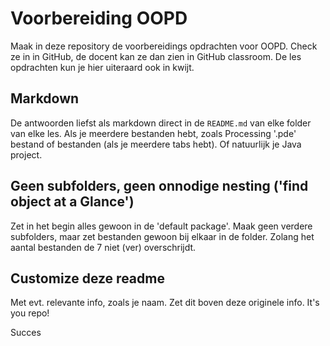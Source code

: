 # Voorbereiding OOPD
Maak in deze repository de voorbereidings opdrachten voor OOPD.
Check ze in in GitHub, de docent kan ze dan zien in GitHub classroom.
De les opdrachten kun je hier uiteraard ook in kwijt.

## Markdown
De antwoorden liefst als markdown direct in de `README.md` van elke folder van elke les.
Als je meerdere bestanden hebt, zoals Processing '.pde' bestand of bestanden (als je meerdere tabs hebt).
Of natuurlijk je Java project.

## Geen subfolders, geen onnodige nesting ('find object at a Glance')
Zet in het begin alles gewoon in de 'default package'.
Maak geen verdere subfolders, maar zet bestanden gewoon bij elkaar in de folder. Zolang het aantal bestanden de 7 niet (ver) overschrijdt.

## Customize deze readme
Met evt. relevante info, zoals je naam. Zet dit boven deze originele info.
It's you repo!

Succes